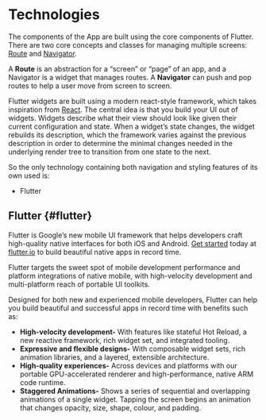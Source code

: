 # Technologies



The components of the App are built using the core components of Flutter. There are two core concepts and classes for managing multiple screens: [Route](https://docs.flutter.io/flutter/widgets/Route-class.html) and [Navigator](https://docs.flutter.io/flutter/widgets/Navigator-class.html).

A **Route** is an abstraction for a “screen” or “page” of an app, and a Navigator is a widget that manages routes. A **Navigator** can push and pop routes to help a user move from screen to screen.

Flutter widgets are built using a modern react-style framework, which takes inspiration from [React](http://facebook.github.io/react/). The central idea is that you build your UI out of widgets. Widgets describe what their view should look like given their current configuration and state. When a widget’s state changes, the widget rebuilds its description, which the framework varies against the previous description in order to determine the minimal changes needed in the underlying render tree to transition from one state to the next.

So the only technology containing both navigation and styling features of its own used is:

* Flutter

## Flutter {#flutter}

Flutter is Google’s new mobile UI framework that helps developers craft high-quality native interfaces for both iOS and Android. [Get started](https://flutter.io/get-started/?utm_source=google&utm_medium=blog&utm_campaign=beta_get_started) today at [flutter.io](https://flutter.io/?utm_source=google&utm_medium=blog&utm_campaign=beta_announcement) to build beautiful native apps in record time.

Flutter targets the sweet spot of mobile development performance and platform integrations of native mobile, with high-velocity development and multi-platform reach of portable UI toolkits.

Designed for both new and experienced mobile developers, Flutter can help you build beautiful and successful apps in record time with benefits such as:

* **High-velocity development-** With features like stateful Hot Reload, a new reactive framework, rich widget set, and integrated tooling.
* **Expressive and flexible designs-** With composable widget sets, rich animation libraries, and a layered, extensible architecture.
* **High-quality experiences-** Across devices and platforms with our portable GPU-accelerated renderer and high-performance, native ARM code runtime.
* **Staggered Animations-** Shows a series of sequential and overlapping animations of a single widget. Tapping the screen begins an animation that changes opacity, size, shape, colour, and padding.













